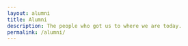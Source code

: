 ```yaml
---
layout: alumni
title: Alumni
description: The people who got us to where we are today.
permalink: /alumni/
---
```


